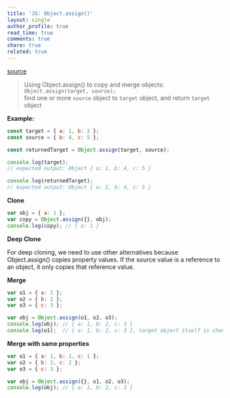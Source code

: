 ```yaml
---
title: 'JS: Object.assign()'
layout: single
author_profile: true
read_time: true
comments: true
share: true
related: true
---
```


[source](https://developer.mozilla.org/en-US/docs/Web/JavaScript/Reference/Global_Objects/Object/assign)
> Using Object.assign() to copy and merge objects:<br/>
> `Object.assign(target, source);`<br/>
> find one or more `source` object to `target` object, and return `target ` object


**Example:**
```js
const target = { a: 1, b: 2 };
const source = { b: 4, c: 5 };

const returnedTarget = Object.assign(target, source);

console.log(target);
// expected output: Object { a: 1, b: 4, c: 5 }

console.log(returnedTarget);
// expected output: Object { a: 1, b: 4, c: 5 }
```

**Clone**

```js
var obj = { a: 1 };
var copy = Object.assign({}, obj);
console.log(copy); // { a: 1 }
```

**Deep Clone** <br/>

For deep cloning, we need to use other alternatives because Object.assign() copies property values. If the source value is a reference to an object, it only copies that reference value.

**Merge**

```js
var o1 = { a: 1 };
var o2 = { b: 2 };
var o3 = { c: 3 };

var obj = Object.assign(o1, o2, o3);
console.log(obj); // { a: 1, b: 2, c: 3 }
console.log(o1);  // { a: 1, b: 2, c: 3 }, target object itself is changed.
```

**Merge with same properties**

```js
var o1 = { a: 1, b: 1, c: 1 };
var o2 = { b: 2, c: 2 };
var o3 = { c: 3 };

var obj = Object.assign({}, o1, o2, o3);
console.log(obj); // { a: 1, b: 2, c: 3 }
```